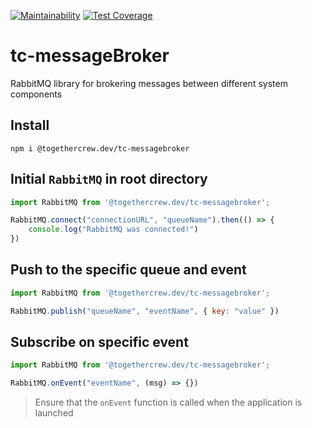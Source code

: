 [![Maintainability](https://api.codeclimate.com/v1/badges/3bfc028af8f41cd1cd0c/maintainability)](https://codeclimate.com/github/RnDAO/tc-messageBroker/maintainability)
[![Test Coverage](https://api.codeclimate.com/v1/badges/3bfc028af8f41cd1cd0c/test_coverage)](https://codeclimate.com/github/RnDAO/tc-messageBroker/test_coverage)

# tc-messageBroker
RabbitMQ library for brokering messages between different system components


## Install 
`npm i @togethercrew.dev/tc-messagebroker `

## Initial `RabbitMQ` in root directory
```Javascript
import RabbitMQ from '@togethercrew.dev/tc-messagebroker';

RabbitMQ.connect("connectionURL", "queueName").then(() => {
    console.log("RabbitMQ was connected!")
})
```

## Push to the specific queue and event
```Javascript
import RabbitMQ from '@togethercrew.dev/tc-messagebroker';

RabbitMQ.publish("queueName", "eventName", { key: "value" })
```

## Subscribe on specific event
```Javascript
import RabbitMQ from '@togethercrew.dev/tc-messagebroker';

RabbitMQ.onEvent("eventName", (msg) => {})
```
> Ensure that the `onEvent` function is called when the application is launched
